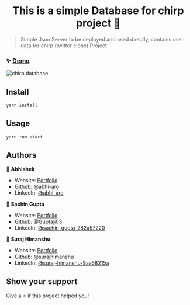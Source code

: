 <h1 align="center">This is a simple Database for chirp project 👋</h1>
<p>
</p>

> Simple Json Server to be deployed and used directly, contains user data for chirp (twitter clone) Project

### ✨ [Demo](https://chirp-database.herokuapp.com/)

<img src="./chirp database.jpg" alt="chirp database"/>

## Install

```sh
yarn install
```

## Usage

```sh
yarn run start
```

## Authors

👤 **Abhishek**

- Website: [Portfolio](https://abhi-aro.tech/)
- Github: [@abhi-aro](https://github.com/abhi-aro)
- LinkedIn: [@abhi-aro](https://linkedin.com/in/abhi-aro)

👤 **Sachin Gupta**

- Website: [Portfolio](https://sachin-gupta.netlify.app/)
- Github: [@Guptaji03](https://github.com/Guptaji03)
- LinkedIn: [@sachin-gupta-282a57220](https://www.linkedin.com/in/sachin-gupta-282a57220/)

👤 **Suraj Himanshu**

- Website: [Portfolio](https://suraj-himanshu-portfolio.herokuapp.com/)
- Github: [@surajhimanshu](https://github.com/surajhimanshu)
- LinkedIn: [@suraj-himanshu-9aa58215a](https://www.linkedin.com/in/suraj-himanshu-9aa58215a/)

## Show your support

Give a ⭐️ if this project helped you!
